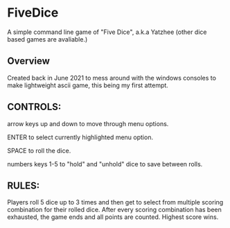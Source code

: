 # FiveDice
 A simple command line game of "Five Dice", a.k.a Yatzhee (other dice based games are avaliable.)

## Overview
Created back in June 2021 to mess around with the windows consoles to make lightweight ascii game, this being my first attempt.

## CONTROLS:

arrow keys up and down to move through menu options.

ENTER to select currently highlighted menu option.

SPACE to roll the dice.

numbers keys 1-5 to "hold" and "unhold" dice to save between rolls.

## RULES:

Players roll 5 dice up to 3 times and then get to select from multiple scoring combination for their rolled dice. After every scoring combination has been exhausted, the game ends and all points are counted. Highest score wins.
